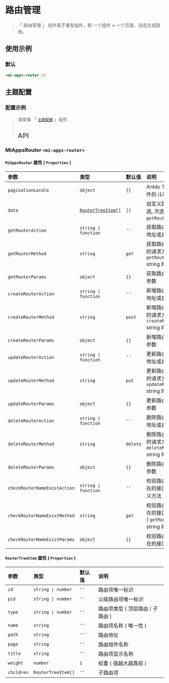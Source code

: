 # 路由管理

> 「 路由管理 」 组件属于重型组件，即 一个组件 ≈ 一个页面，动态生成路由。

## 使用示例

### 默认

```html
<mi-apps-router />
```

## 主题配置

### 配置示例

> 请查看 「 [`主题配置`](../theme/README.md) 」组件
>
> ## API

### MiAppsRouter `<mi-apps-router>`

#### `MiAppsRouter` 属性 ( `Properties` )

| 参数 | 类型 | 默认值 | 说明
| :---- | :---- | :---- | :----
| `paginationLocale` | `object` | `{}` | Antdv Table 分页组件的 i18n 配置
| `data` | [`RouterTreeItem[]`](./README.md#routertreeitem-属性--properties-) | `[]` | 自定义路由数据 (首选, 次选 `getRouterAction`)
| `getRouterAction` | `string \| function` | `''` | 获取路由数据的接口地址或自定义方法
| `getRouterMethod` | `string` | `get` | 获取路由数据的接口的请求方式 ( `getRouterAction` string 时有效 )
| `getRouterParams` | `object` | `{}` | 获取路由数据的接口参数
| `createRouterAction` | `string \| function` | `''` | 新增路由数据的接口地址或自定义方法
| `createRouterMethod` | `string` | `post` | 新增路由数据的接口的请求方式 ( `createRouterAction` string 时有效 )
| `createRouterParams` | `object` | `{}` | 新增路由数据的接口参数
| `updateRouterAction` | `string \| function` | `''` | 更新路由数据的接口地址或自定义方法
| `updateRouterMethod` | `string` | `put` | 更新路由数据的接口的请求方式 ( `updateRouterAction` string 时有效 )
| `updateRouterParams` | `object` | `{}` | 更新路由数据的接口参数
| `deleteRouterAction` | `string \| function` | `''` | 删除路由数据的接口地址或自定义方法
| `deleteRouterMethod` | `string` | `delete` | 删除路由数据的接口的请求方式 ( `deleteRouterAction` string 时有效 )
| `deleteRouterParams` | `object` | `{}` | 删除路由数据的接口参数
| `checkRouterNameExistAction` | `string \| function` | `''` | 校验路由名称是否存在的接口地址或自定义方法
| `checkRouterNameExistMethod` | `string` | `get` | 校验路由名称是否存在的接口的请求方式 ( `getRouterAction` string 时有效 )
| `checkRouterNameExistParams` | `object` | `{}` | 校验路由名称是否存在的接口参数

#### `RouterTreeItem` 属性 ( `Properties` )

| 参数 | 类型 | 默认值 | 说明
| :---- | :---- | :---- | :----
| `id` | `string \| number` | `''` | 路由项唯一标识
| `pid` | `string \| number` | `''` | 父级路由项唯一标识
| `type` | `string \| number` | `''` | 路由项类型 ( 顶层路由 / 子路由 )
| `name` | `string` | `''` | 路由项名称 ( 唯一性 )
| `path` | `string` | `''` | 路由地址
| `page` | `string` | `''` | 路由组件名称
| `title` | `string` | `''` | 路由项显示名称
| `weight` | `number` | `1` | 权重 ( 值越大越靠前 )
| `children` | `RouterTreeItem[]` | `''` | 子路由项
